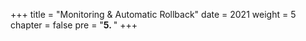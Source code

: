 +++
title = "Monitoring & Automatic Rollback"
date = 2021
weight = 5
chapter = false
pre = "<b>5. </b>"
+++
